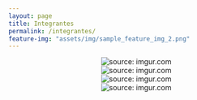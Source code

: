 ```yaml
---
layout: page
title: Integrantes
permalink: /integrantes/
feature-img: "assets/img/sample_feature_img_2.png"
---
```


<div align="center"><img src="https://i.imgur.com/XSGL3SN.png" title="source: imgur.com" /></div>
<div align="center"><img src="https://i.imgur.com/aDTkds8.png" title="source: imgur.com" /></div>
<div align="center"><img src="https://i.imgur.com/Z1Eiu5p.png" title="source: imgur.com" /></div>
<div align="center"><img src="https://i.imgur.com/clHO8JL.png" title="source: imgur.com" /></div>
